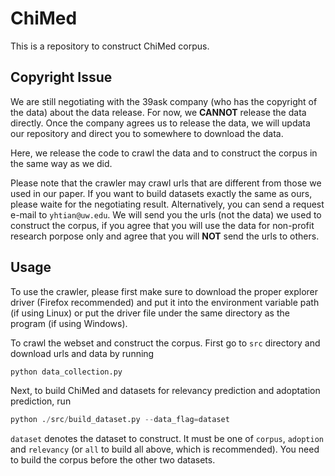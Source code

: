 # ChiMed

This is a repository to construct ChiMed corpus. 

## Copyright Issue

We are still negotiating with the 39ask company (who has the copyright of the data) about the data release. For now, we **CANNOT** release the data directly. Once the company agrees us to release the data, we will updata our repository and direct you to somewhere to download the data.

Here, we release the code to crawl the data and to construct the corpus in the same way as we did. 

Please note that the crawler may crawl urls that are different from those we used in our paper. If you want to build datasets exactly the same as ours, please waite for the negotiating result. Alternatively, you can send a request e-mail to ```yhtian@uw.edu```. We will send you the urls (not the data) we used to construct the corpus, if you agree that you will use the data for non-profit research porpose only and agree that you will **NOT** send the urls to others. 

## Usage

To use the crawler, please first make sure to download the proper explorer driver (Firefox recommended) and put it into the environment variable path (if using Linux) or put the driver file under the same directory as the program (if using Windows).

To crawl the webset and construct the corpus. First go to ```src``` directory and download urls and data by running
```python
python data_collection.py
```

Next, to build ChiMed and datasets for relevancy prediction and adoptation prediction, run
```python
python ./src/build_dataset.py --data_flag=dataset
```
```dataset``` denotes the dataset to construct. It must be one of ```corpus```, ```adoption``` and ```relevancy``` (or ```all``` to build all above, which is recommended). You need to build the corpus before the other two datasets.
